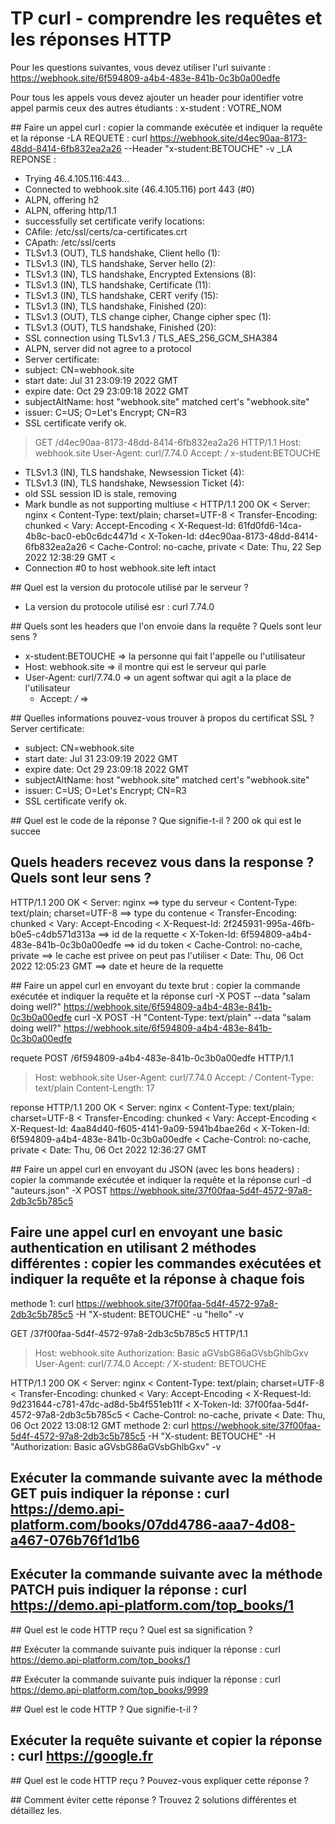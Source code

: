# TP curl - comprendre les requêtes et les réponses HTTP

Pour les questions suivantes, vous devez utiliser l'url suivante : https://webhook.site/6f594809-a4b4-483e-841b-0c3b0a00edfe

Pour tous les appels vous devez ajouter un header pour identifier votre appel parmis ceux des autres étudiants : x-student : VOTRE_NOM

## Faire un appel curl : copier la commande exécutée et indiquer la requête et la réponse
-LA REQUETE : curl https://webhook.site/d4ec90aa-8173-48dd-8414-6fb832ea2a26 --Header "x-student:BETOUCHE" -v
_LA REPONSE : 
*   Trying 46.4.105.116:443...
* Connected to webhook.site (46.4.105.116) port 443 (#0)
* ALPN, offering h2
* ALPN, offering http/1.1
* successfully set certificate verify locations:
*  CAfile: /etc/ssl/certs/ca-certificates.crt
*  CApath: /etc/ssl/certs
* TLSv1.3 (OUT), TLS handshake, Client hello (1):
* TLSv1.3 (IN), TLS handshake, Server hello (2):
* TLSv1.3 (IN), TLS handshake, Encrypted Extensions (8):
* TLSv1.3 (IN), TLS handshake, Certificate (11):
* TLSv1.3 (IN), TLS handshake, CERT verify (15):
* TLSv1.3 (IN), TLS handshake, Finished (20):
* TLSv1.3 (OUT), TLS change cipher, Change cipher spec (1):
* TLSv1.3 (OUT), TLS handshake, Finished (20):
* SSL connection using TLSv1.3 / TLS_AES_256_GCM_SHA384
* ALPN, server did not agree to a protocol
* Server certificate:
*  subject: CN=webhook.site
*  start date: Jul 31 23:09:19 2022 GMT
*  expire date: Oct 29 23:09:18 2022 GMT
*  subjectAltName: host "webhook.site" matched cert's "webhook.site"
*  issuer: C=US; O=Let's Encrypt; CN=R3
*  SSL certificate verify ok.
> GET /d4ec90aa-8173-48dd-8414-6fb832ea2a26 HTTP/1.1
> Host: webhook.site
> User-Agent: curl/7.74.0
> Accept: */*
> x-student:BETOUCHE
> 
* TLSv1.3 (IN), TLS handshake, Newsession Ticket (4):
* TLSv1.3 (IN), TLS handshake, Newsession Ticket (4):
* old SSL session ID is stale, removing
* Mark bundle as not supporting multiuse
< HTTP/1.1 200 OK
< Server: nginx
< Content-Type: text/plain; charset=UTF-8
< Transfer-Encoding: chunked
< Vary: Accept-Encoding
< X-Request-Id: 61fd0fd6-14ca-4b8c-bac0-eb0c6dc4471d
< X-Token-Id: d4ec90aa-8173-48dd-8414-6fb832ea2a26
< Cache-Control: no-cache, private
< Date: Thu, 22 Sep 2022 12:38:29 GMT
< 
* Connection #0 to host webhook.site left intact


## Quel est la version du protocole utilisé par le serveur ?
- La version du protocole utilisé esr : curl 7.74.0

## Quels sont les headers que l'on envoie dans la requête ? Quels sont leur sens ?
- x-student:BETOUCHE        => la personne qui fait l'appelle ou l'utilisateur
- Host: webhook.site        => il montre qui est le serveur qui parle
- User-Agent: curl/7.74.0   => un agent softwar qui agit a la place de l'utilisateur
    - Accept: */*               => 

## Quelles informations pouvez-vous trouver à propos du certificat SSL ?
Server certificate:
*  subject: CN=webhook.site
*  start date: Jul 31 23:09:19 2022 GMT
*  expire date: Oct 29 23:09:18 2022 GMT
*  subjectAltName: host "webhook.site" matched cert's "webhook.site"
*  issuer: C=US; O=Let's Encrypt; CN=R3
*  SSL certificate verify ok.


## Quel est le code de la réponse ? Que signifie-t-il ?
200 ok qui est le succee

## Quels headers recevez vous dans la response ? Quels sont leur sens ?

HTTP/1.1 200 OK
< Server: nginx   ==> type du serveur
< Content-Type: text/plain; charset=UTF-8 ==> type du contenue
< Transfer-Encoding: chunked
< Vary: Accept-Encoding
< X-Request-Id: 2f245931-995a-46fb-b0e5-c4db571d313a ==> id de la requette
< X-Token-Id: 6f594809-a4b4-483e-841b-0c3b0a00edfe ==> id du token
< Cache-Control: no-cache, private ==> le cache est privee on peut pas l'utiliser
< Date: Thu, 06 Oct 2022 12:05:23 GMT ==> date et heure de la requette


## Faire un appel curl en envoyant du texte brut : copier la commande exécutée et indiquer la requête et la réponse
curl -X POST --data "salam doing well?" https://webhook.site/6f594809-a4b4-483e-841b-0c3b0a00edfe 
curl -X POST -H "Content-Type: text/plain"  --data "salam doing well?" https://webhook.site/6f594809-a4b4-483e-841b-0c3b0a00edfe

requete 
POST /6f594809-a4b4-483e-841b-0c3b0a00edfe HTTP/1.1
> Host: webhook.site
> User-Agent: curl/7.74.0
> Accept: */*
> Content-Type: text/plain
> Content-Length: 17

reponse 
HTTP/1.1 200 OK
< Server: nginx
< Content-Type: text/plain; charset=UTF-8
< Transfer-Encoding: chunked
< Vary: Accept-Encoding
< X-Request-Id: 4aa84d40-f605-4141-9a09-5941b4bae26d
< X-Token-Id: 6f594809-a4b4-483e-841b-0c3b0a00edfe
< Cache-Control: no-cache, private
< Date: Thu, 06 Oct 2022 12:36:27 GMT

## Faire un appel curl en envoyant du JSON (avec les bons headers) : copier la commande exécutée et indiquer la requête et la réponse
curl -d "auteurs.json" -X POST https://webhook.site/37f00faa-5d4f-4572-97a8-2db3c5b785c5


## Faire une appel curl en envoyant une basic authentication en utilisant 2 méthodes différentes : copier les commandes exécutées et indiquer la requête et la réponse à chaque fois 
methode 1: curl https://webhook.site/37f00faa-5d4f-4572-97a8-2db3c5b785c5 -H "X-student: BETOUCHE" -u "hello" -v

GET /37f00faa-5d4f-4572-97a8-2db3c5b785c5 HTTP/1.1
> Host: webhook.site
> Authorization: Basic aGVsbG86aGVsbGhlbGxv
> User-Agent: curl/7.74.0
> Accept: */*
> X-student: BETOUCHE

HTTP/1.1 200 OK
< Server: nginx
< Content-Type: text/plain; charset=UTF-8
< Transfer-Encoding: chunked
< Vary: Accept-Encoding
< X-Request-Id: 9d231644-c781-47dc-ad8d-5b4f551eb11f
< X-Token-Id: 37f00faa-5d4f-4572-97a8-2db3c5b785c5
< Cache-Control: no-cache, private
< Date: Thu, 06 Oct 2022 13:08:12 GMT
methode 2: curl https://webhook.site/37f00faa-5d4f-4572-97a8-2db3c5b785c5 -H "X-student: BETOUCHE" -H "Authorization: Basic aGVsbG86aGVsbGhlbGxv" -v


## Exécuter la commande suivante avec la méthode GET puis indiquer la réponse : curl https://demo.api-platform.com/books/07dd4786-aaa7-4d08-a467-076b76f1d1b6 


## Exécuter la commande suivante avec la méthode PATCH  puis indiquer la réponse : curl https://demo.api-platform.com/top_books/1


## Quel est le code HTTP reçu ? Quel est sa signification ?


## Exécuter la commande suivante puis indiquer la réponse : curl https://demo.api-platform.com/top_books/1


## Exécuter la commande suivante puis indiquer la réponse : curl https://demo.api-platform.com/top_books/9999


## Quel est le code HTTP ? Que signifie-t-il ?


## Exécuter la requête suivante et copier la réponse : curl https://google.fr


## Quel est le code HTTP reçu ? Pouvez-vous expliquer cette réponse ?


## Comment éviter cette réponse ? Trouvez 2 solutions différentes et détaillez les.
